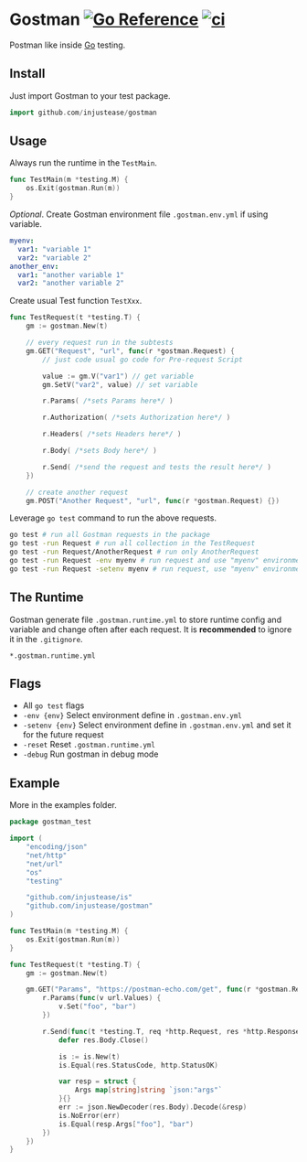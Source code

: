 # Gostman [![Go Reference](https://pkg.go.dev/badge/github.com/injustease/gostman.svg)](https://pkg.go.dev/github.com/injustease/gostman) [![ci](https://github.com/injustease/gostman/actions/workflows/ci.yml/badge.svg)](https://github.com/injustease/gostman/actions/workflows/ci.yml)

Postman like inside [Go](https://golang.org/) testing.

## Install

Just import Gostman to your test package.

```go
import github.com/injustease/gostman
```

## Usage

Always run the runtime in the `TestMain`.

```go
func TestMain(m *testing.M) {
    os.Exit(gostman.Run(m))
}
```

*Optional*. Create Gostman environment file `.gostman.env.yml` if using variable.

```yml
myenv:
  var1: "variable 1"
  var2: "variable 2"
another_env:
  var1: "another variable 1"
  var2: "another variable 2"
```

Create usual Test function `TestXxx`.

```go
func TestRequest(t *testing.T) {
    gm := gostman.New(t)

    // every request run in the subtests
    gm.GET("Request", "url", func(r *gostman.Request) {
        // just code usual go code for Pre-request Script

        value := gm.V("var1") // get variable
        gm.SetV("var2", value) // set variable

        r.Params( /*sets Params here*/ )

        r.Authorization( /*sets Authorization here*/ )

        r.Headers( /*sets Headers here*/ )

        r.Body( /*sets Body here*/ )

        r.Send( /*send the request and tests the result here*/ )
    })

    // create another request
    gm.POST("Another Request", "url", func(r *gostman.Request) {})
```

Leverage `go test` command to run the above requests.

```sh
go test # run all Gostman requests in the package
go test -run Request # run all collection in the TestRequest
go test -run Request/AnotherRequest # run only AnotherRequest
go test -run Request -env myenv # run request and use "myenv" environment
go test -run Request -setenv myenv # run request, use "myenv" environment and set it for the future request
```

## The Runtime

Gostman generate file `.gostman.runtime.yml` to store runtime config and variable and change often after each request.
It is **recommended** to ignore it in the `.gitignore`.

```gitignore
*.gostman.runtime.yml
```

## Flags

- All `go test` flags
- `-env {env}` Select environment define in `.gostman.env.yml`
- `-setenv {env}` Select environment define in `.gostman.env.yml` and set it for the future request
- `-reset` Reset `.gostman.runtime.yml`
- `-debug` Run gostman in debug mode

## Example

More in the examples folder.

```go
package gostman_test

import (
    "encoding/json"
    "net/http"
    "net/url"
    "os"
    "testing"

    "github.com/injustease/is"
    "github.com/injustease/gostman"
)

func TestMain(m *testing.M) {
    os.Exit(gostman.Run(m))
}

func TestRequest(t *testing.T) {
    gm := gostman.New(t)

    gm.GET("Params", "https://postman-echo.com/get", func(r *gostman.Request) {
        r.Params(func(v url.Values) {
            v.Set("foo", "bar")
        })

        r.Send(func(t *testing.T, req *http.Request, res *http.Response) {
            defer res.Body.Close()

            is := is.New(t)
            is.Equal(res.StatusCode, http.StatusOK)

            var resp = struct {
                Args map[string]string `json:"args"`
            }{}
            err := json.NewDecoder(res.Body).Decode(&resp)
            is.NoError(err)
            is.Equal(resp.Args["foo"], "bar")
        })
    })
}
```
